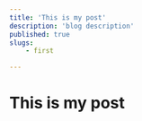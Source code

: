 ```yaml
---
title: 'This is my post'
description: 'blog description'
published: true
slugs:
    - first

---
```

# This is my post
